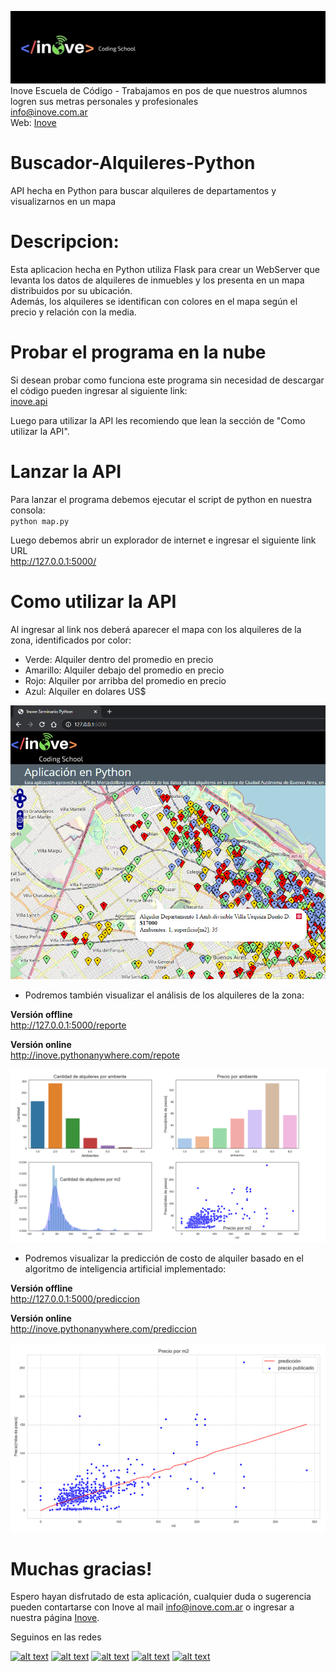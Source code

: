 ![Inove banner](/inove.jpg)
Inove Escuela de Código - Trabajamos en pos de que nuestros alumnos logren sus metras personales y profesionales\
info@inove.com.ar\
Web: [Inove](http://inove.com.com)

# Buscador-Alquileres-Python
API hecha en Python para buscar alquileres de departamentos y visualizarnos en un mapa

# Descripcion:
Esta aplicacion hecha en Python utiliza Flask para crear un WebServer que levanta los datos de alquileres de inmuebles
y los presenta en un mapa distribuidos por su ubicación.\
Además, los alquileres se identifican con colores en el mapa según el precio y relación con la media.

# Probar el programa en la nube
Si desean probar como funciona este programa sin necesidad de descargar el código pueden ingresar al siguiente link:\
[inove.api](http://inove.pythonanywhere.com/)

Luego para utilizar la API les recomiendo que lean la sección de "Como utilizar la API".

# Lanzar la API
Para lanzar el programa debemos ejecutar el script de python en nuestra consola:\
`python map.py`

Luego debemos abrir un explorador de internet e ingresar el siguiente link URL\
http://127.0.0.1:5000/

# Como utilizar la API
Al ingresar al link nos deberá aparecer el mapa con los alquileres de la zona, identificados por color:
- Verde: Alquiler dentro del promedio en precio
- Amarillo: Alquiler debajo del promedio en precio
- Rojo: Alquiler por arribba del promedio en precio
- Azul: Alquiler en dolares US$

![Inove banner](/images/mapa.png)

- Podremos también visualizar el análisis de los alquileres de la zona:

__Versión offline__\
http://127.0.0.1:5000/reporte

__Versión online__\
http://inove.pythonanywhere.com/repote

![Inove banner](/images/reporte.png)

- Podremos visualizar la predicción de costo de alquiler basado en el algoritmo de inteligencia artificial implementado:

__Versión offline__\
http://127.0.0.1:5000/prediccion

__Versión online__\
http://inove.pythonanywhere.com/prediccion

![Inove banner](/images/prediccion.png)

# Muchas gracias!
Espero hayan disfrutado de esta aplicación, cualquier duda o sugerencia pueden contartarse con Inove al mail info@inove.com.ar
o ingresar a nuestra página [Inove](http://inove.com.com).

Seguinos en las redes

[![alt text][1.1]][1]
[![alt text][2.1]][2]
[![alt text][3.1]][3]
[![alt text][4.1]][4]
[![alt text][5.1]][5]

[1.1]: https://github.com/InoveProyectos/Buscador-Alquileres-Python/blob/master/assets/facebook.png
[2.1]: https://github.com/InoveProyectos/Buscador-Alquileres-Python/blob/master/assets/instagram.png
[3.1]: https://github.com/InoveProyectos/Buscador-Alquileres-Python/blob/master/assets/twitter.png
[4.1]: https://github.com/InoveProyectos/Buscador-Alquileres-Python/blob/master/assets/linkedin.png
[5.1]: https://github.com/InoveProyectos/Buscador-Alquileres-Python/blob/master/assets/youtube.png

[1]: https://web.facebook.com/inovecode/
[2]: https://www.instagram.com/inovecode/
[3]: https://twitter.com/inovecode
[4]: https://www.linkedin.com/company/inovecode/
[5]: https://www.youtube.com/channel/UCwMey2qq3SDpS2Sl3CnjLEA/featured
